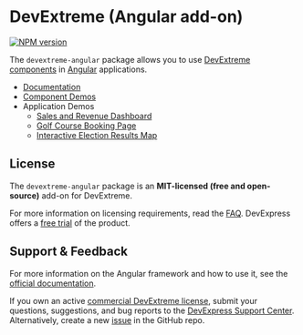 # DevExtreme (Angular add-on)

[![NPM version](https://img.shields.io/npm/v/devextreme-angular.svg?maxAge=43200)](https://www.npmjs.com/package/devextreme-angular)

The `devextreme-angular` package allows you to use [DevExtreme components](http://js.devexpress.com/Demos/WidgetsGallery/) in [Angular](https://angular.io/) applications.

* [Documentation](https://js.devexpress.com/Angular/Documentation/Guide/Angular_Components/DevExtreme_Angular_Components/)
* [Component Demos](https://js.devexpress.com/Demos/WidgetsGallery/Demo/DataGrid/Overview/Angular/Light/)
* Application Demos
    * [Sales and Revenue Dashboard](https://github.com/DevExpress/SalesViewer)
    * [Golf Course Booking Page](https://github.com/DevExpress/golfclub)
    * [Interactive Election Results Map](https://github.com/DevExpress/dx-election)

## License

The `devextreme-angular` package is an **MIT-licensed (free and open-source)** add-on for DevExtreme.

For more information on licensing requirements, read the [FAQ](https://js.devexpress.com/Licensing/). DevExpress offers a [free trial](http://js.devexpress.com/Buy/) of the product.

## Support & Feedback

For more information on the Angular framework and how to use it, see the [official documentation](https://angular.io/docs).

If you own an active [commercial DevExtreme license](https://js.devexpress.com/Licensing/#Commercial), submit your questions, suggestions, and bug reports to the [DevExpress Support Center](https://www.devexpress.com/sc). Alternatively, create a new [issue](https://github.com/DevExpress/devextreme/issues) in the GitHub repo.